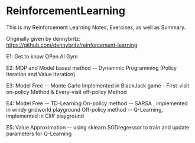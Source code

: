 # ReinforcementLearning

This is my Reinforcement Learning Notes, Exercises, as well as Summary.

Originally given by dennybritz: https://github.com/dennybritz/reinforcement-learning


E1: Get to know OPen AI Gym 

E2: MDP and Model based method -- Dynammic Programming (Policy Iteration and Value Iteration)

E3: Model Free -- Monte Carlo 
    Implemented in BlackJack game - First-visit on-policy Method & Every-visit off-policy Method

E4: Model Free -- TD-Learning
    On-policy method -- SARSA , implemented in windy gridworld playground
    Off-policy method -- Q-Learning, implemented in Cliff playground
    
E5: Value Approximation -- using sklearn SGDregressor to train and update parameters for Q-Learning
